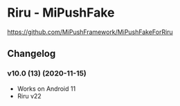 # Riru - MiPushFake

<https://github.com/MiPushFramework/MiPushFakeForRiru>

## Changelog

### v10.0 (13) (2020-11-15)

- Works on Android 11
- Riru v22
